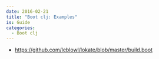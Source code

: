 ```yaml
---
date: 2016-02-21
title: "Boot clj: Examples"
is: Guide
categories:
  - Boot clj
---
```


- https://github.com/leblowl/lokate/blob/master/build.boot
